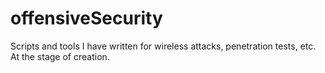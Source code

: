 # offensiveSecurity
Scripts and tools I have written for wireless attacks, penetration tests, etc.
At the stage of creation.
